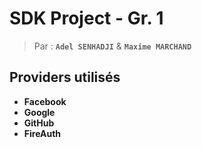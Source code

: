 # SDK Project - Gr. 1

> Par : **`Adel SENHADJI`**  &  **`Maxime MARCHAND`**

## Providers utilisés 

 - **Facebook**
 - **Google**
 - **GitHub**
 - **FireAuth**
